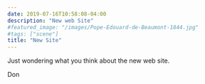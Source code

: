 ```yaml
---
date: 2019-07-16T10:58:08-04:00
description: "New web Site"
#featured_image: "/images/Pope-Edouard-de-Beaumont-1844.jpg"
#tags: ["scene"]
title: "New Site"
---
```



Just wondering what you think about the new web site.

Don
